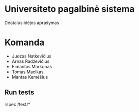 # Universiteto pagalbinė sistema

Deatalus idėjos aprašymas

# Komanda

- Juozas Natkevičius
- Arnas Radzevičius
- Eimantas Markunas
- Tomas Macikas
- Mantas Kemėšius

## Run tests

rspec /test/*